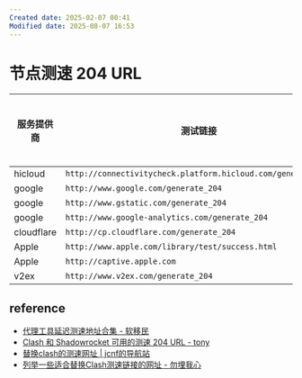 ```yaml
---
Created date: 2025-02-07 00:41
Modified date: 2025-08-07 16:53
---
```

# 节点测速 204 URL

| 服务提供商      | 测试链接                                                         | 国内稳定性 | 国内稳定性 |
| ---------- | ------------------------------------------------------------ | ----- | ----- |
| hicloud    | `http://connectivitycheck.platform.hicloud.com/generate_204` |       |       |
| google     | `http://www.google.com/generate_204`                         |       |       |
| google     | `http://www.gstatic.com/generate_204`                        |       |       |
| google     | `http://www.google-analytics.com/generate_204`               |       |       |
| cloudflare | `http://cp.cloudflare.com/generate_204`                      |       |       |
| Apple      | `http://www.apple.com/library/test/success.html`             |       |       |
| Apple      | `http://captive.apple.com`                                   |       |       |
| v2ex       | `http://www.v2ex.com/generate_204`                           |       |       |

## reference

- [代理工具延迟测速地址合集 - 软移民](https://www.immi.run/?p=proxy-delay-test-url-collection)
- [Clash 和 Shadowrocket 可用的测速 204 URL - tony](https://tony-3287.xlog.app/Clash-he-Shadowrocket-ke-yong-de-ce-su-204-URL?locale=zh)
- [替换clash的测速网址 | jcnf的导航站](https://ybfl.net/sites/58.html)
- [列举一些适合替换Clash测速链接的网址 - 勿埋我心](https://www.skyqian.com/archives/clash-testlink.html)

